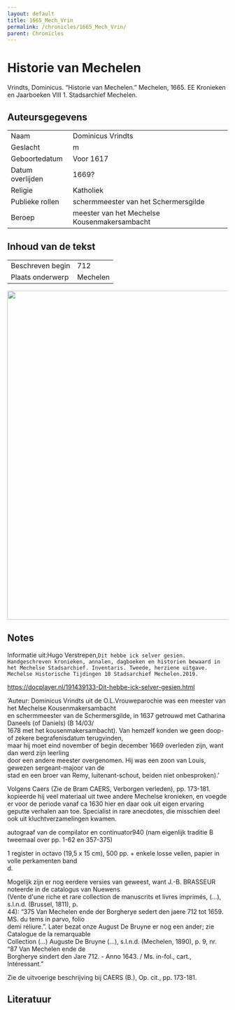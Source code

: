 ```yaml
---
layout: default
title: 1665_Mech_Vrin
permalink: /chronicles/1665_Mech_Vrin/
parent: Chronicles
--- 
```



# Historie van Mechelen 

Vrindts, Dominicus. “Historie van Mechelen.” Mechelen, 1665. EE Kronieken en Jaarboeken VIII 1. Stadsarchief Mechelen. 

## Auteursgegevens 

| | | 
| --------------- | --------------- | 
| Naam | Dominicus Vrindts | 
| Geslacht | m | 
| Geboortedatum | Voor 1617 | 
| Datum overlijden | 1669? | 
| Religie | Katholiek | 
| Publieke rollen | schermmeester van het Schermersgilde | 
| Beroep | meester van het Mechelse Kousenmakersambacht | 

## Inhoud van de tekst 

| | | 
| --------------- | --------------- | 
| Beschreven begin | 712 | 
| Plaats onderwerp | Mechelen | 

[<img src="..\..\barplots_chronicles\1665_Mech_Vrin.jpg" width="750"/>](..\..\barplots_chronicles\1665_Mech_Vrin.jpg) 

## Notes 

Informatie uit:Hugo Verstrepen,`Dit hebbe ick selver gesien. Handgeschreven
kronieken, annalen, dagboeken en historien bewaard in het Mechelse
Stadsarchief. Inventaris. Tweede, herziene uitgave. Mechelse Historische
Tijdingen 10 Stadsarchief Mechelen.2019.`

<https://docplayer.nl/191439133-Dit-hebbe-ick-selver-gesien.html>

‘Auteur: Dominicus Vrindts uit de O.L.Vrouweparochie was een meester van het
Mechelse Kousenmakersambacht  
en schermmeester van de Schermersgilde, in 1637 getrouwd met Catharina Daneels
(of Daniels) (B 14/03/  
1678 met het kousenmakersambacht). Van hemzelf konden we geen doop- of zekere
begrafenisdatum terugvinden,  
maar hij moet eind november of begin december 1669 overleden zijn, want dan
werd zijn leerling  
door een andere meester overgenomen. Hij was een zoon van Louis, gewezen
sergeant-majoor van de  
stad en een broer van Remy, luitenant-schout, beiden niet onbesproken).’

Volgens Caers (Zie de Bram CAERS, Verborgen verleden), pp. 173-181. kopieerde
hij veel materiaal uit twee andere Mechelse kronieken, en voegde er voor de
periode vanaf ca 1630 hier en daar ook uit eigen ervaring geputte verhalen aan
toe. Specialist in rare anecdotes, die misschien deel ook uit
kluchtverzamelingen kwamen.



autograaf van de compilator en continuator940 (nam eigenlijk traditie B  
tweemaal over pp. 1-62 en 357-375)

1 register in octavo (19,5 x 15 cm), 500 pp. + enkele losse vellen, papier in  
volle perkamenten band  
d.

Mogelijk zijn er nog eerdere versies van geweest, want J.-B. BRASSEUR noteerde
in de catalogus van Nuewens  
(Vente d'une riche et rare collection de manuscrits et livres imprimés, (…),
s.l.n.d. (Brussel, 1811), p.  
44): “375 Van Mechelen ende der Borgherye sedert den jaere 712 tot 1659. MS.
du tems in parvo, folio  
demi réliure.”. Later bezat onze August De Bruyne er nog een ander; zie
Catalogue de la remarquable  
Collection (...) Auguste De Bruyne (...), s.l.n.d. (Mechelen, 1890), p. 9, nr.
“87 Van Mechelen ende de  
Borgherye sindert den Jare 712. - Anno 1643. / Ms. in-fol., cart.,
Intéressant.”

Zie de uitvoerige beschrijving bij CAERS (B.), Op. cit., pp. 173-181.



## Literatuur 

